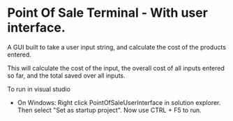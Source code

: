 # Point Of Sale Terminal - With user interface.

A GUI built to take a user input string, and calculate the cost of the products entered.

This will calculate the cost of the input, the overall cost of all inputs entered so far, and the total saved over all inputs.

To run in visual studio
  - On Windows: Right click PointOfSaleUserInterface in solution explorer. Then select "Set as startup project". Now use CTRL + F5 to run.